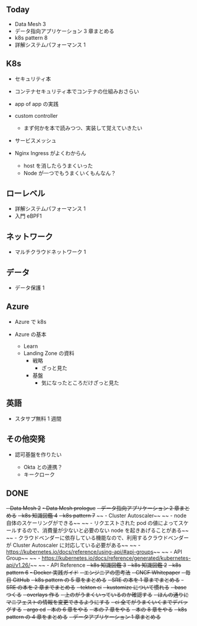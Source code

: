 ## Today

- Data Mesh 3
- データ指向アプリケーション 3 章まとめる
- k8s pattern 8
- 詳解システムパフォーマンス 1

## K8s

- セキュリティ本
- コンテナセキュリティ本でコンテナの仕組みおさらい
- app of app の実践
- custom controller
  - まず何かを本で読みつつ、実装して覚えていきたい
- サービスメッシュ
- Nginx Ingress がよくわからん

  - host を消したらうまくいった
  - Node が一つでもうまくいくもんなん？

## ローレベル

- 詳解システムパフォーマンス 1
- 入門 eBPF1

## ネットワーク

- マルチクラウドネットワーク 1

## データ

- データ保護 1

## Azure

- Azure で k8s
- Azure の基本

  - Learn
  - Landing Zone の資料
    - 戦略
      - ざっと見た
    - 基盤
      - 気になったところだけざっと見た

## 英語

- スタサプ無料 1 週間

## その他突発

- 認可基盤を作りたい

  - Okta との連携？
  - キークローク

## DONE

~~- Data Mesh 2~~
~~- Data Mesh prologue~~
~~- データ指向アプリケーション 2 章まとめる~~
~~- k8s 知識図鑑 4~~
~~- k8s pattern 7~~
~~ - Cluster Autoscaler~~
~~ - node 自体のスケーリングができる~~
~~ - リクエストされた pod の値によってスケールするので、消費量が少ないと必要のない node を起きあげることがある~~
~~ - クラウドベンダーに依存している機能なので、利用するクラウドベンダーが Cluster Autoscaler に対応している必要がある~~
~~ - https://kubernetes.io/docs/reference/using-api/#api-groups~~
~~ - API Group~~
~~ - https://kubernetes.io/docs/reference/generated/kubernetes-api/v1.26/~~
~~ - API Reference
~~- k8s 知識図鑑 3~~
~~- k8s 知識図鑑 2~~
~~- k8s pattern 6~~
~~- Docker 実践ガイド~~
~~- エンジニアの思考法~~
~~- CNCF Whitepaper~~
~~- 毎日 GitHub~~
~~- k8s pattern の 5 章をまとめる~~
~~- SRE の本を 1 章までまとめる~~
~~- SRE の本を 2 章までまとめる~~
~~- tekton ci~~
~~- kustomize について慣れる~~
~~- base つくる~~
~~- overlays 作る~~
~~- 上のがうまくいっているのか確認する~~
~~- ほんの通りにマニフェストの情報を変更できるようにする~~
~~- ci 全てがうまくいくまでデバッグする~~
~~- argo cd~~
~~- 本の 6 章をやる~~
~~- 本の 7 章をやる~~
~~- 本の 8 章をやる~~
~~- k8s pattern の 4 章をまとめる~~
~~- データアプリケーション 1 章まとめる~~
